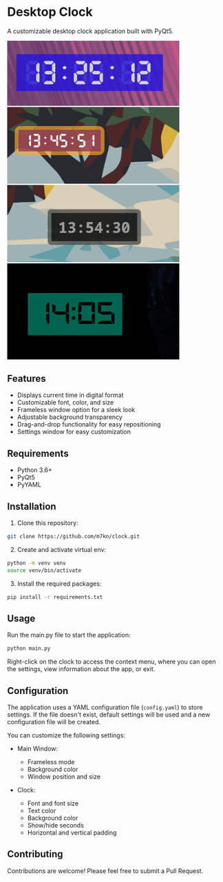 # Desktop Clock

A customizable desktop clock application built with PyQt5.

<img src="./screenshot.png" alt="screenshot 1" width="400">

<img src="./screenshot_2.png" alt="screenshot 2" width="400">

<img src="./screenshot_3.png" alt="screenshot 3" width="400">

<img src="./screenshot_4.png" alt="screenshot 4" width="400">


## Features

- Displays current time in digital format
- Customizable font, color, and size
- Frameless window option for a sleek look
- Adjustable background transparency
- Drag-and-drop functionality for easy repositioning
- Settings window for easy customization

## Requirements

- Python 3.6+
- PyQt5
- PyYAML

## Installation

1. Clone this repository:
```sh
git clone https://github.com/m7kn/clock.git
```

2. Create and activate virtual env:
```sh
python -m venv venv
source venv/bin/activate
```

3. Install the required packages:
```sh
pip install -r requirements.txt
```

## Usage

Run the main.py file to start the application:
```sh
python main.py
```
Right-click on the clock to access the context menu, where you can open the settings, view information about the app, or exit.

## Configuration

The application uses a YAML configuration file (`config.yaml`) to store settings. If the file doesn't exist, default settings will be used and a new configuration file will be created.

You can customize the following settings:

- Main Window:
  - Frameless mode
  - Background color
  - Window position and size

- Clock:
  - Font and font size
  - Text color
  - Background color
  - Show/hide seconds
  - Horizontal and vertical padding

## Contributing

Contributions are welcome! Please feel free to submit a Pull Request.


